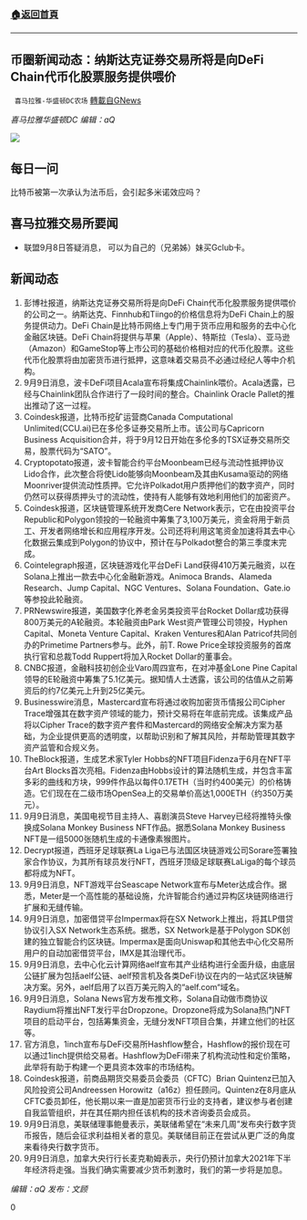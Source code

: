 ###  [:house:返回首頁](https://github.com/ourhimalayas/txt)
---


## 币圈新闻动态：纳斯达克证券交易所将是向DeFi Chain代币化股票服务提供喂价
` 喜马拉雅-华盛顿DC农场` [轉載自GNews](https://gnews.org/zh-hans/1523435/)

*喜马拉雅华盛顿DC 编辑：aQ*

![](http://himalayawashingtondc.org/wp-content/uploads/2021/07/ScreenShot-2021-07-31-at-16.20.22@2x.png)



## 每日一问





比特币被第一次承认为法币后，会引起多米诺效应吗？





## 喜马拉雅交易所要闻





- 联盟9月8日答疑消息， 可以为自己的（兄弟姊）妹买Gclub卡。






## 新闻动态





1. 彭博社报道，纳斯达克证券交易所将是向DeFi Chain代币化股票服务提供喂价的公司之一。纳斯达克、Finnhub和Tiingo的价格信息将为DeFi Chain上的服务提供动力。DeFi Chain是比特币网络上专门用于货币应用和服务的去中心化金融区块链。DeFi Chain将提供与苹果（Apple）、特斯拉（Tesla）、亚马逊（Amazon）和GameStop等上市公司的基础价格相对应的代币化股票。这些代币化股票将由加密货币进行抵押，这意味着交易员不必通过经纪人等中介机构。
2. 9月9日消息，波卡DeFi项目Acala宣布将集成Chainlink喂价。Acala透露，已经与Chainlink团队合作进行了一段时间的整合。Chainlink Oracle Pallet的推出推动了这一过程。
3. Coindesk报道，比特币挖矿运营商Canada Computational Unlimited(CCU.ai)已在多伦多证券交易所上市。该公司与Capricorn Business Acquisition合并，将于9月12日开始在多伦多的TSX证券交易所交易，股票代码为“SATO”。
4. Cryptopotato报道，波卡智能合约平台Moonbeam已经与流动性抵押协议Lido合作，此次整合将使Lido能够向Moonbeam及其由Kusama驱动的网络Moonriver提供流动性质押。它允许Polkadot用户质押他们的数字资产，同时仍然可以获得质押头寸的流动性，使持有人能够有效地利用他们的加密资产。
5. Coindesk报道，区块链管理系统开发商Cere Network表示，它在由投资平台Republic和Polygon领投的一轮融资中筹集了3,100万美元，资金将用于新员工、开发者网络增长和应用程序开发。公司还将利用这笔资金加速将其去中心化数据云集成到Polygon的协议中，预计在与Polkadot整合的第三季度末完成。
6. Cointelegraph报道，区块链游戏化平台DeFi Land获得410万美元融资，以在Solana上推出一款去中心化金融新游戏。Animoca Brands、Alameda Research、Jump Capital、NGC Ventures、Solana Foundation、Gate.io等参投此轮融资。
7. PRNewswire报道，美国数字化养老金另类投资平台Rocket Dollar成功获得800万美元的A轮融资。本轮融资由Park West资产管理公司领投，Hyphen Capital、Moneta Venture Capital、Kraken Ventures和Alan Patricof共同创办的Primetime Partners参与。此外，前T. Rowe Price全球投资服务的首席执行官和总裁Todd Ruppert将加入Rocket Dollar的董事会。
8. CNBC报道，金融科技初创企业Varo周四宣布，在对冲基金Lone Pine Capital领导的E轮融资中筹集了5.1亿美元。据知情人士透露，该公司的估值从之前筹资后的约7亿美元上升到25亿美元。
9. Businesswire消息，Mastercard宣布将通过收购加密货币情报公司Cipher Trace增强其在数字资产领域的能力，预计交易将在年底前完成。该集成产品将以Cipher Trace的数字资产套件和Mastercard的网络安全解决方案为基础，为企业提供更高的透明度，以帮助识别和了解其风险，并帮助管理其数字资产监管和合规义务。
10. TheBlock报道，生成艺术家Tyler Hobbs的NFT项目Fidenza于6月在NFT平台Art Blocks首次亮相。Fidenza由Hobbs设计的算法随机生成，并包含丰富多彩的曲线和方块，999件作品以每件0.17ETH（当时约400美元）的价格铸造。它们现在在二级市场OpenSea上的交易单价高达1,000ETH（约350万美元）。
11. 9月9日消息，美国电视节目主持人、喜剧演员Steve Harvey已经将推特头像换成Solana Monkey Business NFT作品。据悉Solana Monkey Business NFT是一组5000张随机生成的卡通像素猴图片。
12. Decrypt报道，西班牙足球联赛La Liga已与法国区块链游戏公司Sorare签署独家合作协议，为其所有球员发行NFT，西班牙顶级足球联赛LaLiga的每个球员都将成为NFT。
13. 9月9日消息，NFT游戏平台Seascape Network宣布与Meter达成合作。据悉，Meter是一个高性能的基础设施，允许智能合约通过异构区块链网络进行扩展和无缝传输。
14. 9月9日消息，加密借贷平台Impermax将在SX Network上推出，将其LP借贷协议引入SX Network生态系统。据悉，SX Network是基于Polygon SDK创建的独立智能合约区块链。Impermax是面向Uniswap和其他去中心化交易所用户的自动加密借贷平台，IMX是其治理代币。
15. 9月9日消息，去中心化云计算网络aelf宣布其产业结构进行全面升级，由底层公链扩展为包括aelf公链、aelf预言机及各类DeFi协议在内的一站式区块链解决方案。另外，aelf启用了以百万美元购入的“aelf.com“域名。
16. 9月9日消息，Solana News官方发布推文称，Solana自动做市商协议Raydium将推出NFT发行平台Dropzone。Dropzone将成为Solana热门NFT项目的启动平台，包括筹集资金，无缝分发NFT项目合集，并建立他们的社区等。
17. 官方消息，1inch宣布与DeFi交易所Hashflow整合，Hashflow的报价现在可以通过1inch提供给交易者。Hashflow为DeFi带来了机构流动性和定价策略，此举将有助于构建一个更具资本效率的市场结构。
18. Coindesk报道，前商品期货交易委员会委员（CFTC）Brian Quintenz已加入风险投资公司Andreessen Horowitz（a16z）担任顾问。Quintenz在8月底从CFTC委员卸任，他长期以来一直是加密货币行业的支持者，建议参与者创建自我监管组织，并在其任期内担任该机构的技术咨询委员会成员。
19. 9月9日消息，美联储理事鲍曼表示，美联储希望在“未来几周”发布央行数字货币报告，随后会征求利益相关者的意见。美联储目前正在尝试从更广泛的角度来看待央行数字货币。
20. 9月9日消息，加拿大央行行长麦克勒姆表示，央行仍预计加拿大2021年下半年经济将走强。当我们确实需要减少货币刺激时，我们的第一步将是加息。





*编辑：aQ
发布：文顾*


 
0
